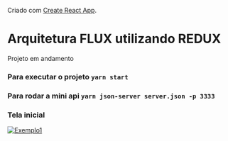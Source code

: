 Criado com [Create React App](https://github.com/facebook/create-react-app).


# Arquitetura FLUX utilizando REDUX
Projeto em andamento

### Para executar o projeto `yarn start`

### Para rodar a mini api  `yarn json-server server.json -p 3333`

### Tela inicial
[![Exemplo1](https://raw.githubusercontent.com/rickson-simoes/ARQUITETURA_FLUX_01/master/img_exemplo/exemplo1.png "Exemplo1")](https://raw.githubusercontent.com/rickson-simoes/ARQUITETURA_FLUX_01/master/img_exemplo/exemplo1.png "Exemplo1")
